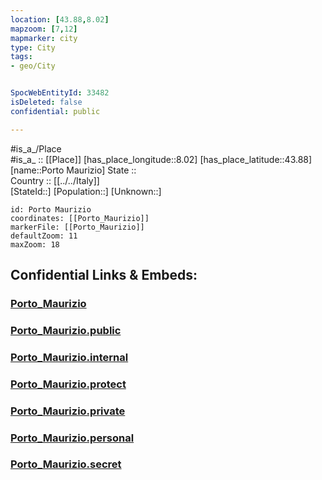 ```yaml
---
location: [43.88,8.02] 
mapzoom: [7,12] 
mapmarker: city 
type: City
tags:
- geo/City


SpocWebEntityId: 33482
isDeleted: false
confidential: public

---
```

#is_a_/Place  
#is_a_ :: [[Place]] 
[has_place_longitude::8.02] 
[has_place_latitude::43.88] 
[name::Porto Maurizio] 
State ::  
Country :: [[../../Italy]]  
[StateId::] 
[Population::] 
[Unknown::] 


```leaflet
id: Porto Maurizio
coordinates: [[Porto_Maurizio]] 
markerFile: [[Porto_Maurizio]] 
defaultZoom: 11 
maxZoom: 18
```


## Confidential Links & Embeds: 

### [Porto_Maurizio](/_Standards/Earth/Continent/Europe/Europe~South/Italy/City/Porto_Maurizio.md) 

### [Porto_Maurizio.public](/_public/Earth/Continent/Europe/Europe~South/Italy/City/Porto_Maurizio.public.md) 

### [Porto_Maurizio.internal](/_internal/Earth/Continent/Europe/Europe~South/Italy/City/Porto_Maurizio.internal.md) 

### [Porto_Maurizio.protect](/_protect/Earth/Continent/Europe/Europe~South/Italy/City/Porto_Maurizio.protect.md) 

### [Porto_Maurizio.private](/_private/Earth/Continent/Europe/Europe~South/Italy/City/Porto_Maurizio.private.md) 

### [Porto_Maurizio.personal](/_personal/Earth/Continent/Europe/Europe~South/Italy/City/Porto_Maurizio.personal.md) 

### [Porto_Maurizio.secret](/_secret/Earth/Continent/Europe/Europe~South/Italy/City/Porto_Maurizio.secret.md)

